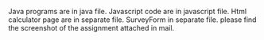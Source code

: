 Java programs are in java file.
Javascript code are in javascript file.
Html calculator page are in separate file.
SurveyForm in separate file.
please find the screenshot of the assignment attached in mail.
